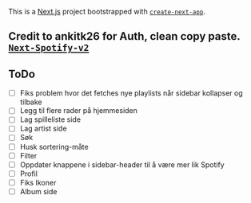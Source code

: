 This is a [Next.js](https://nextjs.org) project bootstrapped with [`create-next-app`](https://nextjs.org/docs/app/api-reference/cli/create-next-app).

## Credit to ankitk26 for Auth, clean copy paste. [`Next-Spotify-v2`](https://github.com/ankitk26/Next-Spotify-v2.git)

## ToDo

- [ ] Fiks problem hvor det fetches nye playlists når sidebar kollapser og tilbake
- [ ] Legg til flere rader på hjemmesiden
- [ ] Lag spilleliste side
- [ ] Lag artist side
- [ ] Søk
- [ ] Husk sortering-måte
- [ ] Filter
- [ ] Oppdater knappene i sidebar-header til å være mer lik Spotify
- [ ] Profil
- [ ] Fiks Ikoner
- [ ] Album side
